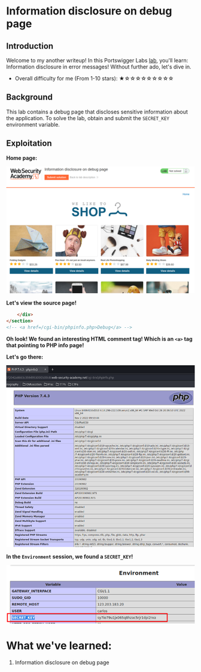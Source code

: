 # Information disclosure on debug page

## Introduction

Welcome to my another writeup! In this Portswigger Labs [lab](https://portswigger.net/web-security/information-disclosure/exploiting/lab-infoleak-on-debug-page), you'll learn: Information disclosure in error messages! Without further ado, let's dive in.

- Overall difficulty for me (From 1-10 stars): ★☆☆☆☆☆☆☆☆☆

## Background

This lab contains a debug page that discloses sensitive information about the application. To solve the lab, obtain and submit the `SECRET_KEY` environment variable.

## Exploitation

**Home page:**

![](https://github.com/siunam321/CTF-Writeups/blob/main/Portswigger-Labs/Information-Disclosure/ID-2/images/Pasted%20image%2020221216052826.png)

**Let's view the source page!**
```html
	</div>
</section>
<!-- <a href=/cgi-bin/phpinfo.php>Debug</a> -->
```

**Oh look! We found an interesting HTML comment tag! Which is an `<a>` tag that pointing to PHP info page!**

**Let's go there:**

![](https://github.com/siunam321/CTF-Writeups/blob/main/Portswigger-Labs/Information-Disclosure/ID-2/images/Pasted%20image%2020221216053016.png)

**In the `Environment` session, we found a `SECRET_KEY`!**

![](https://github.com/siunam321/CTF-Writeups/blob/main/Portswigger-Labs/Information-Disclosure/ID-2/images/Pasted%20image%2020221216053033.png)

# What we've learned:

1. Information disclosure on debug page